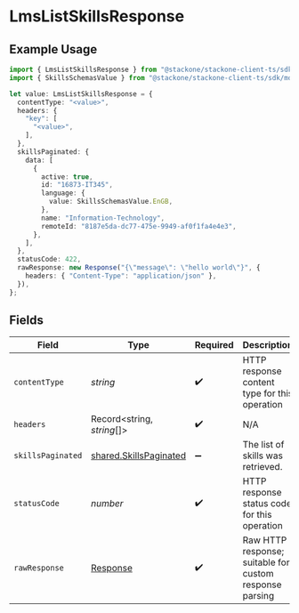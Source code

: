 # LmsListSkillsResponse

## Example Usage

```typescript
import { LmsListSkillsResponse } from "@stackone/stackone-client-ts/sdk/models/operations";
import { SkillsSchemasValue } from "@stackone/stackone-client-ts/sdk/models/shared";

let value: LmsListSkillsResponse = {
  contentType: "<value>",
  headers: {
    "key": [
      "<value>",
    ],
  },
  skillsPaginated: {
    data: [
      {
        active: true,
        id: "16873-IT345",
        language: {
          value: SkillsSchemasValue.EnGB,
        },
        name: "Information-Technology",
        remoteId: "8187e5da-dc77-475e-9949-af0f1fa4e4e3",
      },
    ],
  },
  statusCode: 422,
  rawResponse: new Response("{\"message\": \"hello world\"}", {
    headers: { "Content-Type": "application/json" },
  }),
};
```

## Fields

| Field                                                                   | Type                                                                    | Required                                                                | Description                                                             |
| ----------------------------------------------------------------------- | ----------------------------------------------------------------------- | ----------------------------------------------------------------------- | ----------------------------------------------------------------------- |
| `contentType`                                                           | *string*                                                                | :heavy_check_mark:                                                      | HTTP response content type for this operation                           |
| `headers`                                                               | Record<string, *string*[]>                                              | :heavy_check_mark:                                                      | N/A                                                                     |
| `skillsPaginated`                                                       | [shared.SkillsPaginated](../../../sdk/models/shared/skillspaginated.md) | :heavy_minus_sign:                                                      | The list of skills was retrieved.                                       |
| `statusCode`                                                            | *number*                                                                | :heavy_check_mark:                                                      | HTTP response status code for this operation                            |
| `rawResponse`                                                           | [Response](https://developer.mozilla.org/en-US/docs/Web/API/Response)   | :heavy_check_mark:                                                      | Raw HTTP response; suitable for custom response parsing                 |
